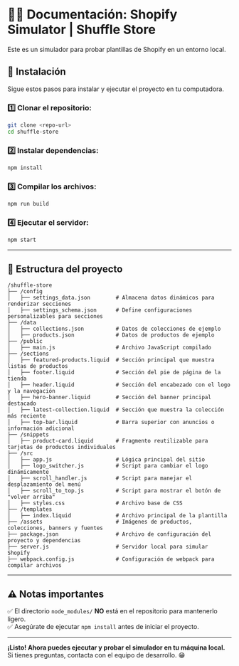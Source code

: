 # 🧙‍♂️ **Documentación: Shopify Simulator | Shuffle Store**

Este es un simulador para probar plantillas de Shopify en un entorno local.

## 🚀 **Instalación**

Sigue estos pasos para instalar y ejecutar el proyecto en tu computadora.

### 1️⃣ Clonar el repositorio:

```bash
git clone <repo-url>
cd shuffle-store
```

### 2️⃣ Instalar dependencias:

```bash
npm install
```

### 3️⃣ Compilar los archivos:

```bash
npm run build
```

### 4️⃣ Ejecutar el servidor:

```bash
npm start
```

---

## 📂 **Estructura del proyecto**

```
/shuffle-store
├── /config
│   ├── settings_data.json        # Almacena datos dinámicos para renderizar secciones
│   ├── settings_schema.json      # Define configuraciones personalizables para secciones
├── /data
│   ├── collections.json          # Datos de colecciones de ejemplo
│   ├── products.json             # Datos de productos de ejemplo
├── /public
│   ├── main.js                   # Archivo JavaScript compilado
├── /sections
│   ├── featured-products.liquid  # Sección principal que muestra listas de productos
│   ├── footer.liquid             # Sección del pie de página de la tienda
│   ├── header.liquid             # Sección del encabezado con el logo y la navegación
│   ├── hero-banner.liquid        # Sección del banner principal destacado
│   ├── latest-collection.liquid  # Sección que muestra la colección más reciente
│   ├── top-bar.liquid            # Barra superior con anuncios o información adicional
├── /snippets
│   ├── product-card.liquid       # Fragmento reutilizable para tarjetas de productos individuales
├── /src
│   ├── app.js                    # Lógica principal del sitio
│   ├── logo_switcher.js          # Script para cambiar el logo dinámicamente
│   ├── scroll_handler.js         # Script para manejar el desplazamiento del menú
│   ├── scroll_to_top.js          # Script para mostrar el botón de "volver arriba"
│   ├── styles.css                # Archivo base de CSS
├── /templates
│   ├── index.liquid              # Archivo principal de la plantilla
├── /assets                       # Imágenes de productos, colecciones, banners y fuentes
├── package.json                  # Archivo de configuración del proyecto y dependencias
├── server.js                     # Servidor local para simular Shopify
├── webpack.config.js             # Configuración de webpack para compilar archivos
```

---

## ⚠️ **Notas importantes**

✅ El directorio `node_modules/` **NO** está en el repositorio para mantenerlo ligero.  
✅ Asegúrate de ejecutar `npm install` antes de iniciar el proyecto.

---

**¡Listo! Ahora puedes ejecutar y probar el simulador en tu máquina local.**  
Si tienes preguntas, contacta con el equipo de desarrollo. 😁
